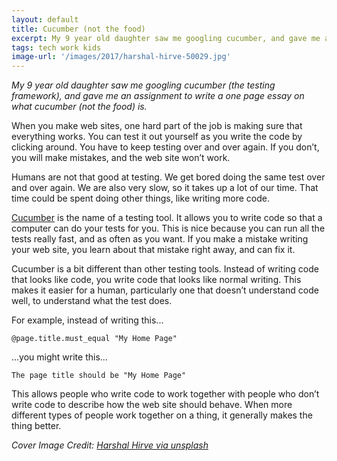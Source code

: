 ```yaml
---
layout: default
title: Cucumber (not the food)
excerpt: My 9 year old daughter saw me googling cucumber, and gave me an assignment to write a one page essay on what cucumber (not the food) is.
tags: tech work kids
image-url: '/images/2017/harshal-hirve-50029.jpg'
---
```


_My 9 year old daughter saw me googling cucumber (the testing framework), and gave me an assignment to write a one page essay on what cucumber (not the food) is._

When you make web sites, one hard part of the job is making sure that everything works. You can test it out yourself as you write the code by clicking around. You have to keep testing over and over again. If you don’t, you will make mistakes, and the web site won’t work.

Humans are not that good at testing. We get bored doing the same test over and over again. We are also very slow, so it takes up a lot of our time. That time could be spent doing other things, like writing more code.

[Cucumber](https://cucumber.io/) is the name of a testing tool. It allows you to write code so that a computer can do your tests for you. This is nice because you can run all the tests really fast, and as often as you want. If you make a mistake writing your web site, you learn about that mistake right away, and can fix it.

Cucumber is a bit different than other testing tools. Instead of writing code that looks like code, you write code that looks like normal writing. This makes it easier for a human, particularly one that doesn’t understand code well, to understand what the test does.

For example, instead of writing this...

`@page.title.must_equal "My Home Page"`

...you might write this...

`The page title should be "My Home Page"`

This allows people who write code to work together with people who don’t write code to describe how the web site should behave. When more different types of people work together on a thing, it generally makes the thing better.

_Cover Image Credit: <a href="https://unsplash.com/search/cucumber?photo=2GiRcLP_jkI">Harshal Hirve via unsplash</a>_
